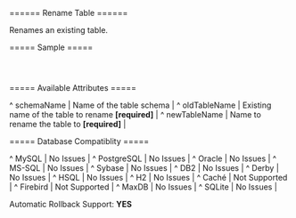 ====== Rename Table ======

Renames an existing table.

===== Sample =====

<code xml>
<renameTable oldTableName="employee" newTableName="person"/>
</code>

===== Available Attributes =====

^ schemaName  | Name of the table schema  | 
^ oldTableName  | Existing name of the table to rename **[required]**  | 
^ newTableName  | Name to rename the table to **[required]**  | 


===== Database Compatiblity =====

^ MySQL  | No Issues  | 
^ PostgreSQL  | No Issues  | 
^ Oracle  | No Issues  | 
^ MS-SQL  | No Issues  | 
^ Sybase  | No Issues  | 
^ DB2  | No Issues  | 
^ Derby  | No Issues  | 
^ HSQL  | No Issues  | 
^ H2  | No Issues  | 
^ Caché  | Not Supported  | 
^ Firebird  | Not Supported  | 
^ MaxDB  | No Issues  | 
^ SQLite  | No Issues  |

Automatic Rollback Support: **YES**
